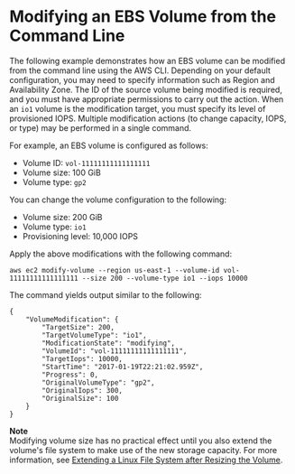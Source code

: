 # Modifying an EBS Volume from the Command Line<a name="cli-modify"></a>

The following example demonstrates how an EBS volume can be modified from the command line using the AWS CLI\. Depending on your default configuration, you may need to specify information such as Region and Availability Zone\. The ID of the source volume being modified is required, and you must have appropriate permissions to carry out the action\. When an `io1` volume is the modification target, you must specify its level of provisioned IOPS\. Multiple modification actions \(to change capacity, IOPS, or type\) may be performed in a single command\.

<a name="cli-modify-size"></a>For example, an EBS volume is configured as follows:
+ Volume ID: `vol-11111111111111111`
+ Volume size: 100 GiB
+ Volume type: `gp2`

You can change the volume configuration to the following:
+ Volume size: 200 GiB
+ Volume type: `io1`
+ Provisioning level: 10,000 IOPS

Apply the above modifications with the following command:

```
aws ec2 modify-volume --region us-east-1 --volume-id vol-11111111111111111 --size 200 --volume-type io1 --iops 10000
```

The command yields output similar to the following:

```
{
    "VolumeModification": {
        "TargetSize": 200,
        "TargetVolumeType": "io1",
        "ModificationState": "modifying",
        "VolumeId": "vol-11111111111111111",
        "TargetIops": 10000,
        "StartTime": "2017-01-19T22:21:02.959Z",
        "Progress": 0,
        "OriginalVolumeType": "gp2",
        "OriginalIops": 300,
        "OriginalSize": 100
    }
}
```

**Note**  
Modifying volume size has no practical effect until you also extend the volume's file system to make use of the new storage capacity\. For more information, see [Extending a Linux File System after Resizing the Volume](recognize-expanded-volume-linux.md)\.